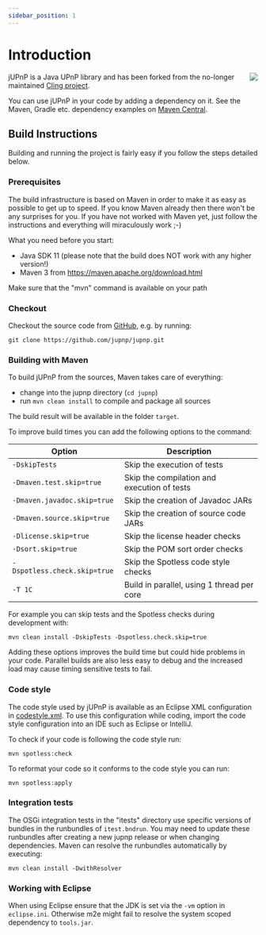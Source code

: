 ```yaml
---
sidebar_position: 1
---
```


# Introduction

<img align="right" src="/img/logo.png" />

jUPnP is a Java UPnP library and has been forked from the no-longer maintained [Cling project](https://github.com/4thline/cling).

You can use jUPnP in your code by adding a dependency on it.
See the Maven, Gradle etc. dependency examples on [Maven Central](https://maven-badges.herokuapp.com/maven-central/org.jupnp/org.jupnp).

## Build Instructions

Building and running the project is fairly easy if you follow the steps detailed below.

### Prerequisites

The build infrastructure is based on Maven in order to make it
as easy as possible to get up to speed. If you know Maven already then
there won't be any surprises for you. If you have not worked with Maven
yet, just follow the instructions and everything will miraculously work ;-)

What you need before you start:
- Java SDK 11 (please note that the build does NOT work with any higher version!)
- Maven 3 from https://maven.apache.org/download.html

Make sure that the "mvn" command is available on your path

### Checkout

Checkout the source code from [GitHub](https://github.com/jupnp/jupnp), e.g. by running:

```shell
git clone https://github.com/jupnp/jupnp.git
```

### Building with Maven

To build jUPnP from the sources, Maven takes care of everything:
- change into the jupnp directory (`cd jupnp`)
- run `mvn clean install` to compile and package all sources

The build result will be available in the folder `target`.

To improve build times you can add the following options to the command:

| Option                        | Description                                         |
| ----------------------------- | --------------------------------------------------- |
| `-DskipTests`                 | Skip the execution of tests                         |
| `-Dmaven.test.skip=true`      | Skip the compilation and execution of tests         |
| `-Dmaven.javadoc.skip=true`   | Skip the creation of Javadoc JARs                   |
| `-Dmaven.source.skip=true`    | Skip the creation of source code JARs               |
| `-Dlicense.skip=true`         | Skip the license header checks                      |
| `-Dsort.skip=true`            | Skip the POM sort order checks                      |
| `-Dspotless.check.skip=true`  | Skip the Spotless code style checks                 |
| `-T 1C`                       | Build in parallel, using 1 thread per core          |

For example you can skip tests and the Spotless checks during development with:

```shell
mvn clean install -DskipTests -Dspotless.check.skip=true
```

Adding these options improves the build time but could hide problems in your code.
Parallel builds are also less easy to debug and the increased load may cause timing sensitive tests to fail.

### Code style

The code style used by jUPnP is available as an Eclipse XML configuration in [codestyle.xml](https://github.com/jupnp/jupnp/blob/main/tools/spotless/codestyle.xml).
To use this configuration while coding, import the code style configuration into an IDE such as Eclipse or IntelliJ.

To check if your code is following the code style run:

```shell
mvn spotless:check
```

To reformat your code so it conforms to the code style you can run:

```shell
mvn spotless:apply
```

### Integration tests

The OSGi integration tests in the "itests" directory use specific versions of bundles in the runbundles of `itest.bndrun`.
You may need to update these runbundles after creating a new jupnp release or when changing dependencies.
Maven can resolve the runbundles automatically by executing:

```shell
mvn clean install -DwithResolver
```

### Working with Eclipse

When using Eclipse ensure that the JDK is set via the `-vm` option in `eclipse.ini`.
Otherwise m2e might fail to resolve the system scoped dependency to `tools.jar`.
